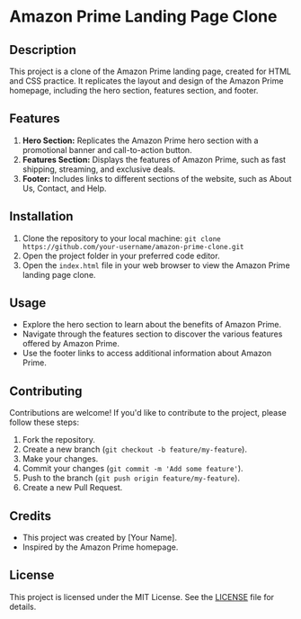 # Amazon Prime Landing Page Clone

## Description
This project is a clone of the Amazon Prime landing page, created for HTML and CSS practice. It replicates the layout and design of the Amazon Prime homepage, including the hero section, features section, and footer.

## Features
1. **Hero Section:** Replicates the Amazon Prime hero section with a promotional banner and call-to-action button.
2. **Features Section:** Displays the features of Amazon Prime, such as fast shipping, streaming, and exclusive deals.
3. **Footer:** Includes links to different sections of the website, such as About Us, Contact, and Help.

## Installation
1. Clone the repository to your local machine: `git clone https://github.com/your-username/amazon-prime-clone.git`
2. Open the project folder in your preferred code editor.
3. Open the `index.html` file in your web browser to view the Amazon Prime landing page clone.

## Usage
- Explore the hero section to learn about the benefits of Amazon Prime.
- Navigate through the features section to discover the various features offered by Amazon Prime.
- Use the footer links to access additional information about Amazon Prime.

## Contributing
Contributions are welcome! If you'd like to contribute to the project, please follow these steps:
1. Fork the repository.
2. Create a new branch (`git checkout -b feature/my-feature`).
3. Make your changes.
4. Commit your changes (`git commit -m 'Add some feature'`).
5. Push to the branch (`git push origin feature/my-feature`).
6. Create a new Pull Request.

## Credits
- This project was created by [Your Name].
- Inspired by the Amazon Prime homepage.

## License
This project is licensed under the MIT License. See the [LICENSE](LICENSE) file for details.

